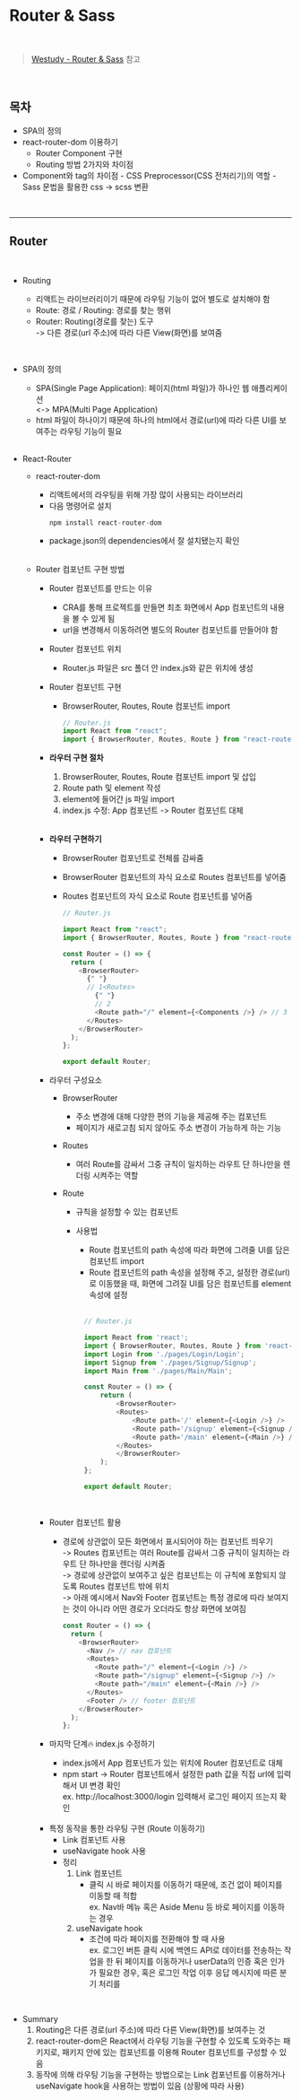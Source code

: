 # Router & Sass

<br>

> [Westudy - Router & Sass](https://study.wecode.co.kr/session/114) 참고

<br>

## 목차

- SPA의 정의
- react-router-dom 이용하기
  - Router Component 구현
  - Routing 방법 2가지와 차이점
- <Link> Component와 <a> tag의 차이점
  - CSS Preprocessor(CSS 전처리기)의 역할
  - Sass 문법을 활용한 css -> scss 변환

<br>

---

## Router

<br>

- Routing

  - 리액트는 라이브러리이기 때문에 라우팅 기능이 없어 별도로 설치해야 함
  - Route: 경로 / Routing: 경로를 찾는 행위
  - Router: Routing(경로를 찾는) 도구
    <br> -> 다른 경로(url 주소)에 따라 다른 View(화면)를 보여줌

<br>

- SPA의 정의

  - SPA(Single Page Application): 페이지(html 파일)가 하나인 웹 애플리케이션
    <br> <-> MPA(Multi Page Application)
  - html 파일이 하나이기 때문에 하나의 html에서 경로(url)에 따라 다른 UI를 보여주는 라우팅 기능이 필요

  <br>

- React-Router

  - react-router-dom

    - 리액트에서의 라우팅을 위해 가장 많이 사용되는 라이브러리
    - 다음 명령어로 설치
      ```c
      npm install react-router-dom
      ```
    - package.json의 dependencies에서 잘 설치됐는지 확인

    <br>

  - Router 컴포넌트 구현 방법

    - Router 컴포넌트를 만드는 이유
      - CRA를 통해 프로젝트를 만들면 최초 화면에서 App 컴포넌트의 내용을 볼 수 있게 됨
      - url을 변경해서 이동하려면 별도의 Router 컴포넌트를 만들어야 함
    - Router 컴포넌트 위치
      - Router.js 파일은 src 폴더 안 index.js와 같은 위치에 생성
    - Router 컴포넌트 구현

      - BrowserRouter, Routes, Route 컴포넌트 import

        ```js
        // Router.js
        import React from "react";
        import { BrowserRouter, Routes, Route } from "react-router-dom";
        ```

    - **라우터 구현 절차**

      1.  BrowserRouter, Routes, Route 컴포넌트 import 및 삽입
      2.  Route path 및 element 작성
      3.  element에 들어간 js 파일 import
      4.  index.js 수정: App 컴포넌트 -> Router 컴포넌트 대체

      <br>

    - **라우터 구현하기**

      - BrowserRouter 컴포넌트로 전체를 감싸줌
      - BrowserRouter 컴포넌트의 자식 요소로 Routes 컴포넌트를 넣어줌
      - Routes 컴포넌트의 자식 요소로 Route 컴포넌트를 넣어줌

        ```js
        // Router.js

        import React from "react";
        import { BrowserRouter, Routes, Route } from "react-router-dom";

        const Router = () => {
          return (
            <BrowserRouter>
              {" "}
              // 1<Routes>
                {" "}
                // 2
                <Route path="/" element={<Components />} /> // 3
              </Routes>
            </BrowserRouter>
          );
        };

        export default Router;
        ```

    - 라우터 구성요소

      - BrowserRouter
        - 주소 변경에 대해 다양한 편의 기능을 제공해 주는 컴포넌트
        - 페이지가 새로고침 되지 않아도 주소 변경이 가능하게 하는 기능
      - Routes
        - 여러 Route를 감싸서 그중 규칙이 일치하는 라우트 단 하나만을 렌더링 시켜주는 역할
      - Route

        - 규칙을 설정할 수 있는 컴포넌트
        - 사용법

          - Route 컴포넌트의 path 속성에 따라 화면에 그려줄 UI를 담은 컴포넌트 import
          - Route 컴포넌트의 path 속성을 설정해 주고, 설정한 경로(url)로 이동했을 때, 화면에 그려질 UI를 담은 컴포넌트를 element 속성에 설정

          <br>

          ```js
            // Router.js

            import React from 'react';
            import { BrowserRouter, Routes, Route } from 'react-router-dom';
            import Login from './pages/Login/Login';                    ⌉
            import Signup from './pages/Signup/Signup';                 ⎮ // 1
            import Main from './pages/Main/Main';                       ⌋

            const Router = () => {
                return (
                    <BrowserRouter>
                    <Routes>
                        <Route path='/' element={<Login />} />              ⌉
                        <Route path='/signup' element={<Signup />} >        ⎮ // 2
                        <Route path='/main' element={<Main />} />           ⌋
                    </Routes>
                    </BrowserRouter>
                );
            };

            export default Router;
          ```

    <br>

    - Router 컴포넌트 활용

      - 경로에 상관없이 모든 화면에서 표시되어야 하는 컴포넌트 띄우기
        <br> -> Routes 컴포넌트는 여러 Route를 감싸서 그중 규칙이 일치하는 라우트 단 하나만을 렌더링 시켜줌
        <br> -> 경로에 상관없이 보여주고 싶은 컴포넌트는 이 규칙에 포함되지 않도록 Routes 컴포넌트 밖에 위치
        <br> -> 아래 예시에서 Nav와 Footer 컴포넌트는 특정 경로에 따라 보여지는 것이 아니라 어떤 경로가 오더라도 항상 화면에 보여짐

        ```js
        const Router = () => {
          return (
            <BrowserRouter>
              <Nav /> // nav 컴포넌트
              <Routes>
                <Route path="/" element={<Login />} />
                <Route path="/signup" element={<Signup />} />
                <Route path="/main" element={<Main />} />
              </Routes>
              <Footer /> // footer 컴포넌트
            </BrowserRouter>
          );
        };
        ```

    - 마지막 단계🔥 index.js 수정하기

      - index.js에서 App 컴포넌트가 있는 위치에 Router 컴포넌트로 대체
      - npm start -> Router 컴포넌트에서 설정한 path 값을 직접 url에 입력해서 UI 변경 확인
        <br> ex. http://localhost:3000/login 입력해서 로그인 페이지 뜨는지 확인

    <br>

    - 특정 동작을 통한 라우팅 구현 (Route 이동하기)
      - Link 컴포넌트 사용
      - useNavigate hook 사용
      - 정리
        1. Link 컴포넌트
           - 클릭 시 바로 페이지를 이동하기 때문에, 조건 없이 페이지를 이동할 때 적합
             <br> ex. Nav바 메뉴 혹은 Aside Menu 등 바로 페이지를 이동하는 경우
        2. useNavigate hook
           - 조건에 따라 페이지를 전환해야 할 때 사용
             <br> ex. 로그인 버튼 클릭 시에 백엔드 API로 데이터를 전송하는 작업을 한 뒤 페이지를 이동하거나 userData의 인증 혹은 인가가 필요한 경우, 혹은 로그인 작업 이후 응답 메시지에 따른 분기 처리를

<br>

- Summary
  1. Routing은 다른 경로(url 주소)에 따라 다른 View(화면)를 보여주는 것
  2. react-router-dom은 React에서 라우팅 기능을 구현할 수 있도록 도와주는 패키지로, 패키지 안에 있는 컴포넌트를 이용해 Router 컴포넌트를 구성할 수 있음
  3. 동작에 의해 라우팅 기능을 구현하는 방법으로는 Link 컴포넌트를 이용하거나 useNavigate hook을 사용하는 방법이 있음 (상황에 따라 사용)
